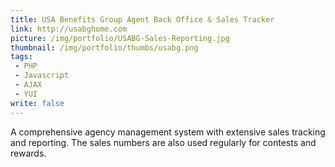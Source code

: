```yaml
---
title: USA Benefits Group Agent Back Office & Sales Tracker
link: http://usabghome.com
picture: /img/portfolio/USABG-Sales-Reporting.jpg
thumbnail: /img/portfolio/thumbs/usabg.png
tags:
 - PHP
 - Javascript
 - AJAX
 - YUI
write: false
---
```


A comprehensive agency management system with extensive sales tracking and reporting. The sales numbers are also used regularly for contests and rewards.